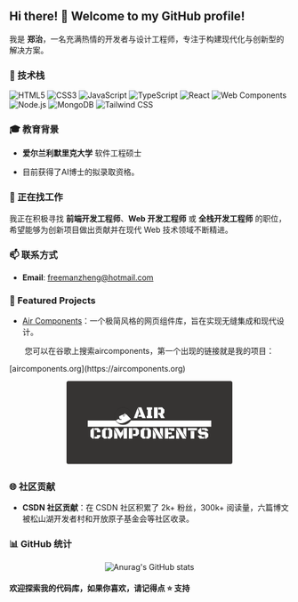 ## Hi there! 👋 Welcome to my GitHub profile!

我是 **郑治**，一名充满热情的开发者与设计工程师，专注于构建现代化与创新型的解决方案。

### 🌱 技术栈

![HTML5](https://img.shields.io/badge/-HTML5-E34F26?logo=html5&logoColor=white&style=flat)
![CSS3](https://img.shields.io/badge/-CSS3-1572B6?logo=css3&logoColor=white&style=flat)
![JavaScript](https://img.shields.io/badge/-JavaScript-F7DF1E?logo=javascript&logoColor=black&style=flat)
![TypeScript](https://img.shields.io/badge/-TypeScript-007ACC?logo=typescript&logoColor=white&style=flat)
![React](https://img.shields.io/badge/-React-61DAFB?logo=react&logoColor=black&style=flat)
![Web Components](https://img.shields.io/badge/-Web%20Components-29ABE2?logo=webcomponents.org&logoColor=white&style=flat)
![Node.js](https://img.shields.io/badge/-Node.js-339933?logo=node.js&logoColor=white&style=flat)
![MongoDB](https://img.shields.io/badge/-MongoDB-47A248?logo=mongodb&logoColor=white&style=flat)
![Tailwind CSS](https://img.shields.io/badge/-Tailwind%20CSS-38B2AC?logo=tailwind-css&logoColor=white&style=flat)

### 🎓 教育背景

- **爱尔兰利默里克大学** 软件工程硕士

- 目前获得了AI博士的拟录取资格。

### 💼 正在找工作

我正在积极寻找 **前端开发工程师**、**Web 开发工程师** 或 **全栈开发工程师** 的职位，希望能够为创新项目做出贡献并在现代 Web 技术领域不断精进。

### 📫 联系方式

- **Email**: [freemanzheng@hotmail.com](freemanzheng@hotmail.com)  

### 🌟 Featured Projects

- [Air Components](https://github.com/SisyphusZheng/air-components)：一个极简风格的网页组件库，旨在实现无缝集成和现代设计。 

<p align="center">
 您可以在谷歌上搜索aircomponents，第一个出现的链接就是我的项目：
</p>[aircomponents.org](https://aircomponents.org)

<p align="center">
  <img src="assets/air-components-board.png" alt="Social Board" width="300" />
</p>

### 🌐 社区贡献

- **CSDN 社区贡献**：在 CSDN 社区积累了 2k+ 粉丝，300k+ 阅读量，六篇博文被松山湖开发者村和开放原子基金会等社区收录。

### 📊 GitHub 统计

<p align="center">
    <img src="https://github-readme-stats.vercel.app/api?username=SisyphusZheng" alt="Anurag's GitHub stats" width="300" />
</p>

#### 欢迎探索我的代码库，如果你喜欢，请记得点 ⭐ 支持
